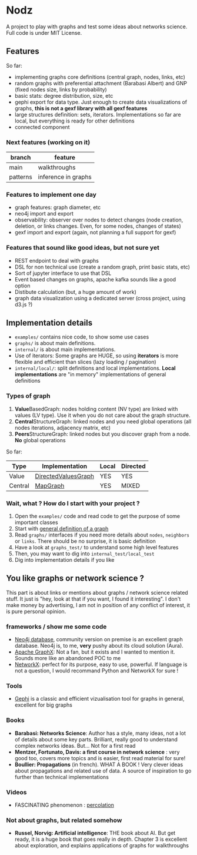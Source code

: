 # Nodz

A project to play with graphs and test some ideas about networks science. 
Full code is under MIT License. 

## Features

So far:
* implementing graphs core definitions (central graph, nodes, links, etc)
* random graphs with preferential attachment (Barabasi Albert) and GNP (fixed nodes size, links by probability)
* basic stats: degree distribution, size, etc
* gephi export for data type. Just enough to create data visualizations of graphs, **this is not a gexf library with all gexf features**
* large structures definition: sets, iterators. Implementations so far are local, but everything is ready for other definitions 
* connected component 

### Next features (working on it)

| branch | feature |
|--------|---------|
| main | walkthroughs |
| patterns | inference in graphs |

### Features to implement one day

* graph features: graph diameter, etc
* neo4j import and export
* observability: observer over nodes to detect changes (node creation, deletion, or links changes. Even, for some nodes, changes of states)
* gexf import and export (again, not planning a full support for gexf)

### Features that sound like good ideas, but not sure yet

* REST endpoint to deal with graphs 
* DSL for non technical use (create a random graph, print basic stats, etc)
* Sort of jupyter interface to use that DSL
* Event based changes on graphs, apache kafka sounds like a good option
* Distibute calculation (but, a huge amount of work)
* graph data visualization using a dedicated server (cross project, using d3.js ?)


## Implementation details 

* `examples/` contains nice code, to show some use cases
* `graphs/` is about main definitions.  
* `internal/` is about main implementations. 
* Use of iterators: Some graphs are HUGE, so  using **iterators** is more flexible and efficient than slices (lazy loading / pagination)
* `internal/local/`: split definitions and local implementations. **Local implementations** are "in memory" implementations of general definitions 

### Types of graph

1. **Value**BasedGraph: nodes holding content (NV type) are linked with values (LV type). Use it when you do not care about the graph structure. 
2. **Central**StructureGraph: linked nodes and you need global operations (all nodes iterations, adjacency matrix, etc)
3. **Peers**StructureGraph: linked nodes but you discover graph from a node. **No** global operations

So far: 

| Type | Implementation | Local | Directed |
|------|----------------|-------|-----------|
| Value | [DirectedValuesGraph](https://github.com/zefrenchwan/nodz/blob/main/internal/local/directed_value_graphs.go) | YES | YES |
| Central | [MapGraph](https://github.com/zefrenchwan/nodz/blob/main/internal/local/map_graphs.go) | YES | MIXED |

### Wait, what ? How do I start with your project ? 

1. Open the `examples/` code and read code to get the purpose of some important classes
2. Start with [general definition of a graph](https://github.com/zefrenchwan/nodz/blob/main/graphs/structures.go) 
3. Read `graphs/` interfaces if you need more details about `nodes`, `neighbors` or `links`. There should be no surprise, it is basic definition 
4. Have a look at `graphs_test/` to understand some high level features
5. Then, you may want to dig into `internal_test/local_test`
6. Dig into implementation details if you like

## You like graphs or network science ? 

This part is about links or mentions about graphs / network science related stuff. 
It just is "hey, look at that if you want, I found it interesting". 
I don't make money by advertising, I am not in position of any conflict of interest, it is pure personal opinion. 

### frameworks / show me some code

* [Neo4j database](https://neo4j.com/), community version on premise is an excellent graph database. Neo4j is, to me, **very** pushy about its cloud solution (Aura). 
* [Apache GraphX](https://spark.apache.org/graphx/): Not a fan, but it exists and I wanted to mention it. Sounds more like an abandoned POC to me
* [NetworkX](https://networkx.org/): perfect for its purpose, easy to use, powerful. If language is not a question, I would recommand Python and NetworkX for sure ! 

### Tools 

* [Gephi](https://gephi.org/) is a classic and efficient vizualisation tool for graphs in general, excellent for big graphs

### Books 

* **Barabasi: Networks Science**: Author has a style, many ideas, not a lot of details about some key parts. Brilliant, really good to understand complex networks ideas. But... Not for a first read 
* **Mentzer, Fortunato, Davis: a first course in network science** : very good too, covers more topics and is easier, first read material for sure! 
* **Boullier: Propagations** (in french). WHAT A BOOK ! Very clever ideas about propagations and related use of data. A source of inspiration to go further than technical implementations

### Videos

* FASCINATING phenomenon : [percolation](https://www.youtube.com/watch?v=a-767WnbaCQ)

### Not about graphs, but related somehow

* **Russel, Norvig: Artificial intelligence**: THE book about AI. But get ready, it is a huge book that goes really in depth. Chapter 3 is excellent about exploration, and explains applications of graphs for walkthroughs
